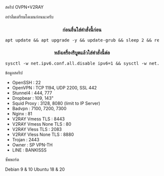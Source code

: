 สคริป​ OVPN+V2RAY

อย่าลืมเตรียมโดเมนก่อนนะครับ

<h3 align="center">ก่อนอื่นใส่คำสั่งนี้ก่อน</h3>

<p align="center">
<pre align="center">apt update && apt upgrade -y && update-grub && sleep 2 && reboot
</pre></p>

<h3 align="center">หลังเครื่องรีบูตแล้วใส่คำสั่งนี้ต่อ 
</h3>
<p align="center">
<pre align="center">sysctl -w net.ipv6.conf.all.disable_ipv6=1 && sysctl -w net.ipv6.conf.default.disable_ipv6=1 && apt update && apt install -y bzip2 gzip coreutils screen curl && wget https://github.com/wehoi/ws/raw/main/setup.sh && chmod +x setup.sh && screen -S setup.sh ./setup.sh
</pre></p>

ข้อมูลสคริป
- OpenSSH                 : 22
- OpenVPN                 : TCP 1194, UDP 2200, SSL 442
- Stunnel4                : 444, 777
- Dropbear                : 109, 143"  
- Squid Proxy             : 3128, 8080 (limit to IP Server)
- Badvpn                  : 7100, 7200, 7300
- Nginx                   : 81
- V2RAY Vmess TLS         : 8443
- V2RAY Vmess None TLS    : 80
- V2RAY Vless TLS         : 2083
- V2RAY Vless None TLS    : 8880
- Trojan                  : 2443
- Owner                   : SP VPN-TH
- LINE                    : BANKISSS


ซัพพอร์ต​

Debian 9 & 10
Ubuntu 18 & 20
